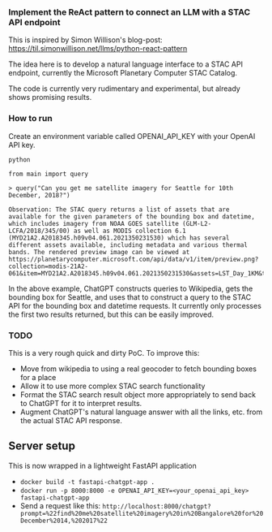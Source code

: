 ### Implement the ReAct pattern to connect an LLM with a STAC API endpoint

This is inspired by Simon Willison's blog-post: https://til.simonwillison.net/llms/python-react-pattern

The idea here is to develop a natural language interface to a STAC API endpoint, currently the Microsoft Planetary Computer STAC Catalog.

The code is currently very rudimentary and experimental, but already shows promising results.

### How to run

Create an environment variable called OPENAI_API_KEY with your OpenAI API key.

```
python

from main import query

> query("Can you get me satellite imagery for Seattle for 10th December, 2018?")

Observation: The STAC query returns a list of assets that are available for the given parameters of the bounding box and datetime, which includes imagery from NOAA GOES satellite (GLM-L2-LCFA/2018/345/00) as well as MODIS collection 6.1 (MYD21A2.A2018345.h09v04.061.2021350231530) which has several different assets available, including metadata and various thermal bands. The rendered preview image can be viewed at https://planetarycomputer.microsoft.com/api/data/v1/item/preview.png?collection=modis-21A2-061&item=MYD21A2.A2018345.h09v04.061.2021350231530&assets=LST_Day_1KM&tile_format=png&colormap_name=jet&rescale=255%2C310&format=png
```

In the above example, ChatGPT constructs queries to Wikipedia, gets the bounding box for Seattle, and uses that to construct a query to the STAC API for the bounding box and datetime requests. It currently only processes the first two results returned, but this can be easily improved.


### TODO

This is a very rough quick and dirty PoC. To improve this:

 - Move from wikipedia to using a real geocoder to fetch bounding boxes for a place
 - Allow it to use more complex STAC search functionality
 - Format the STAC search result object more appropriately to send back to ChatGPT for it to interpret results.
 - Augment ChatGPT's natural language answer with all the links, etc. from the actual STAC API response.



## Server setup
This is now wrapped in a lightweight FastAPI application

* `docker build -t fastapi-chatgpt-app .`
* `docker run -p 8000:8000 -e OPENAI_API_KEY=<your_openai_api_key> fastapi-chatgpt-app`
* Send a request like this: `http://localhost:8000/chatgpt?prompt=%22find%20me%20satellite%20imagery%20in%20Bangalore%20for%20December%2014,%202017%22`